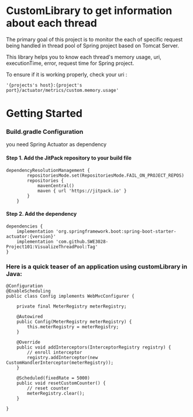 # CustomLibrary to get information about each thread
The primary goal of this project is to monitor the each of specific request being handled in thread pool of Spring project based on Tomcat Server. <p>
This library helps you to know each thread's memory usage, uri, executionTime, error, request time for Spring project.<p>
To ensure if it is working properly, check your uri : <p>


```
'{projects's host}:{project's port}/actuator/metrics/custom.memory.usage'

```

# Getting Started


### Build.gradle Configuration
you need Spring Actuator as dependency

#### Step 1. Add the JitPack repository to your build file

```
dependencyResolutionManagement {
		repositoriesMode.set(RepositoriesMode.FAIL_ON_PROJECT_REPOS)
		repositories {
			mavenCentral()
			maven { url 'https://jitpack.io' }
		}
	}
```
#### Step 2. Add the dependency
```
dependencies {
	implementation 'org.springframework.boot:spring-boot-starter-actuator:{version}'
	implementation 'com.github.SWE3028-Project101:VisualizeThreadPool:Tag'
}
```
### Here is a quick teaser of an application using customLibrary in Java:
```
@Configuration
@EnableScheduling
public class Config implements WebMvcConfigurer {

    private final MeterRegistry meterRegistry;

    @Autowired
    public Config(MeterRegistry meterRegistry) {
        this.meterRegistry = meterRegistry;
    }
    
    @Override
    public void addInterceptors(InterceptorRegistry registry) {
        // enroll interceptor
        registry.addInterceptor(new CustomHandlerInterceptor(meterRegistry));
    }

    @Scheduled(fixedRate = 5000)
    public void resetCustomCounter() {
        // reset counter
        meterRegistry.clear();
    }

}
```

